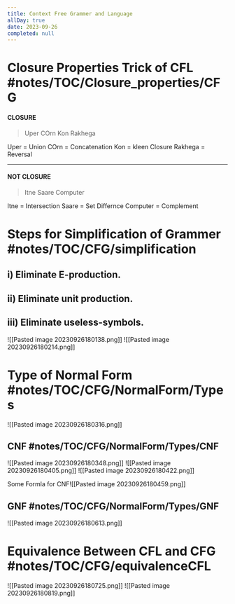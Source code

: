 ```yaml
---
title: Context Free Grammer and Language
allDay: true
date: 2023-09-26
completed: null
---
```

# Closure Properties Trick of CFL #notes/TOC/Closure_properties/CFG

#### CLOSURE
> Uper COrn Kon Rakhega 

Uper = Union
COrn = Concatenation
Kon = kleen Closure
Rakhega = Reversal

---
#### NOT CLOSURE
> Itne Saare Computer

Itne = Intersection
Saare = Set Differnce
Computer = Complement



# Steps for Simplification of Grammer #notes/TOC/CFG/simplification 

## i) Eliminate E-production.
## ii) Eliminate unit production.
## iii) Eliminate useless-symbols.
![[Pasted image 20230926180138.png]]
![[Pasted image 20230926180214.png]]

# Type of Normal Form #notes/TOC/CFG/NormalForm/Types
![[Pasted image 20230926180316.png]]

## CNF #notes/TOC/CFG/NormalForm/Types/CNF
![[Pasted image 20230926180348.png]]
![[Pasted image 20230926180405.png]]
![[Pasted image 20230926180422.png]]

Some Formla for CNF![[Pasted image 20230926180459.png]]


## GNF #notes/TOC/CFG/NormalForm/Types/GNF
![[Pasted image 20230926180613.png]]

# Equivalence Between CFL and CFG #notes/TOC/CFG/equivalenceCFL
![[Pasted image 20230926180725.png]]
![[Pasted image 20230926180819.png]]

